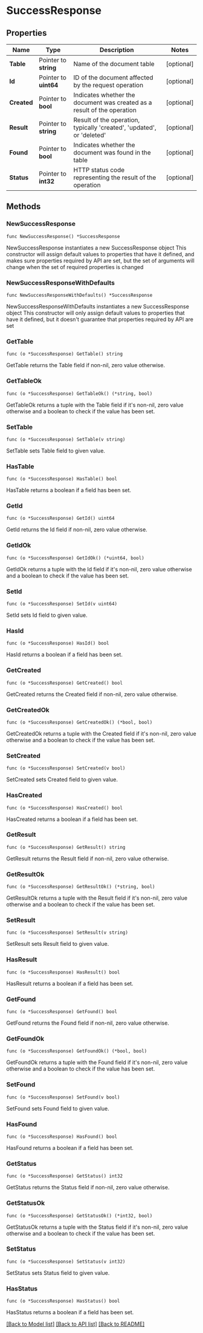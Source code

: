 # SuccessResponse

## Properties

Name | Type | Description | Notes
------------ | ------------- | ------------- | -------------
**Table** | Pointer to **string** | Name of the document table | [optional] 
**Id** | Pointer to **uint64** | ID of the document affected by the request operation | [optional] 
**Created** | Pointer to **bool** | Indicates whether the document was created as a result of the operation | [optional] 
**Result** | Pointer to **string** | Result of the operation, typically &#39;created&#39;, &#39;updated&#39;, or &#39;deleted&#39; | [optional] 
**Found** | Pointer to **bool** | Indicates whether the document was found in the table | [optional] 
**Status** | Pointer to **int32** | HTTP status code representing the result of the operation | [optional] 

## Methods

### NewSuccessResponse

`func NewSuccessResponse() *SuccessResponse`

NewSuccessResponse instantiates a new SuccessResponse object
This constructor will assign default values to properties that have it defined,
and makes sure properties required by API are set, but the set of arguments
will change when the set of required properties is changed

### NewSuccessResponseWithDefaults

`func NewSuccessResponseWithDefaults() *SuccessResponse`

NewSuccessResponseWithDefaults instantiates a new SuccessResponse object
This constructor will only assign default values to properties that have it defined,
but it doesn't guarantee that properties required by API are set

### GetTable

`func (o *SuccessResponse) GetTable() string`

GetTable returns the Table field if non-nil, zero value otherwise.

### GetTableOk

`func (o *SuccessResponse) GetTableOk() (*string, bool)`

GetTableOk returns a tuple with the Table field if it's non-nil, zero value otherwise
and a boolean to check if the value has been set.

### SetTable

`func (o *SuccessResponse) SetTable(v string)`

SetTable sets Table field to given value.

### HasTable

`func (o *SuccessResponse) HasTable() bool`

HasTable returns a boolean if a field has been set.

### GetId

`func (o *SuccessResponse) GetId() uint64`

GetId returns the Id field if non-nil, zero value otherwise.

### GetIdOk

`func (o *SuccessResponse) GetIdOk() (*uint64, bool)`

GetIdOk returns a tuple with the Id field if it's non-nil, zero value otherwise
and a boolean to check if the value has been set.

### SetId

`func (o *SuccessResponse) SetId(v uint64)`

SetId sets Id field to given value.

### HasId

`func (o *SuccessResponse) HasId() bool`

HasId returns a boolean if a field has been set.

### GetCreated

`func (o *SuccessResponse) GetCreated() bool`

GetCreated returns the Created field if non-nil, zero value otherwise.

### GetCreatedOk

`func (o *SuccessResponse) GetCreatedOk() (*bool, bool)`

GetCreatedOk returns a tuple with the Created field if it's non-nil, zero value otherwise
and a boolean to check if the value has been set.

### SetCreated

`func (o *SuccessResponse) SetCreated(v bool)`

SetCreated sets Created field to given value.

### HasCreated

`func (o *SuccessResponse) HasCreated() bool`

HasCreated returns a boolean if a field has been set.

### GetResult

`func (o *SuccessResponse) GetResult() string`

GetResult returns the Result field if non-nil, zero value otherwise.

### GetResultOk

`func (o *SuccessResponse) GetResultOk() (*string, bool)`

GetResultOk returns a tuple with the Result field if it's non-nil, zero value otherwise
and a boolean to check if the value has been set.

### SetResult

`func (o *SuccessResponse) SetResult(v string)`

SetResult sets Result field to given value.

### HasResult

`func (o *SuccessResponse) HasResult() bool`

HasResult returns a boolean if a field has been set.

### GetFound

`func (o *SuccessResponse) GetFound() bool`

GetFound returns the Found field if non-nil, zero value otherwise.

### GetFoundOk

`func (o *SuccessResponse) GetFoundOk() (*bool, bool)`

GetFoundOk returns a tuple with the Found field if it's non-nil, zero value otherwise
and a boolean to check if the value has been set.

### SetFound

`func (o *SuccessResponse) SetFound(v bool)`

SetFound sets Found field to given value.

### HasFound

`func (o *SuccessResponse) HasFound() bool`

HasFound returns a boolean if a field has been set.

### GetStatus

`func (o *SuccessResponse) GetStatus() int32`

GetStatus returns the Status field if non-nil, zero value otherwise.

### GetStatusOk

`func (o *SuccessResponse) GetStatusOk() (*int32, bool)`

GetStatusOk returns a tuple with the Status field if it's non-nil, zero value otherwise
and a boolean to check if the value has been set.

### SetStatus

`func (o *SuccessResponse) SetStatus(v int32)`

SetStatus sets Status field to given value.

### HasStatus

`func (o *SuccessResponse) HasStatus() bool`

HasStatus returns a boolean if a field has been set.


[[Back to Model list]](../README.md#documentation-for-models) [[Back to API list]](../README.md#documentation-for-api-endpoints) [[Back to README]](../README.md)


